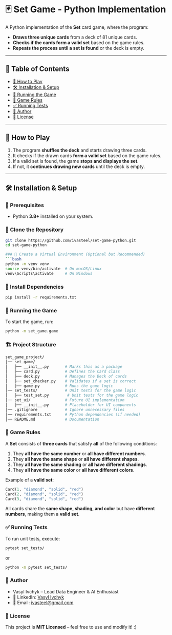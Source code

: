 # 🃏 Set Game - Python Implementation

A Python implementation of the **Set** card game, where the program:
- **Draws three unique cards** from a deck of 81 unique cards.
- **Checks if the cards form a valid set** based on the game rules.
- **Repeats the process until a set is found** or the deck is empty.

---

## 📖 Table of Contents
- [📌 How to Play](#-how-to-play)
- [🛠️ Installation & Setup](#️-installation--setup)
- [🚀 Running the Game](#-running-the-game)
- [🎯 Game Rules](#-game-rules)
- [✅ Running Tests](#-running-tests)
- [📌 Author](#-author)
- [📜 License](#-license)

---

## 📌 How to Play
1. The program **shuffles the deck** and starts drawing three cards.
2. It checks if the drawn cards **form a valid set** based on the game rules.
3. If a valid set is found, the game **stops and displays the set**.
4. If not, it **continues drawing new cards** until the deck is empty.

---

## 🛠️ Installation & Setup

### 🔹 Prerequisites
- Python **3.8+** installed on your system.

### 🔹 Clone the Repository
```bash
git clone https://github.com/ivasteel/set-game-python.git
cd set-game-python

### 🔹 Create a Virtual Environment (Optional but Recommended)
```bash
python -m venv venv
source venv/bin/activate  # On macOS/Linux
venv\Scripts\activate     # On Windows
```

### 🔹 Install Dependencies
```bash
pip install -r requirements.txt
```

### 🚀 Running the Game
To start the game, run:
```bash
python -m set_game.game
```

### 🏗️ Project Structure
```bash
set_game_project/
│── set_game/
│   ├── __init__.py       # Marks this as a package
│   ├── card.py           # Defines the Card class
│   ├── deck.py           # Manages the Deck of cards
│   ├── set_checker.py    # Validates if a set is correct
│   ├── game.py           # Runs the game logic
│── set_tests/            # Unit tests for the game logic
│   ├── test_set.py        # Unit tests for the game logic
│── set_ui/               # Future UI implementation
│   ├── __init__.py       # Placeholder for UI components
│── .gitignore            # Ignore unnecessary files
│── requirements.txt      # Python dependencies (if needed)
│── README.md             # Documentation
```

### 🎯 Game Rules

A **Set** consists of **three cards** that satisfy **all** of the following conditions:

1. They **all have the same number** or **all have different numbers**.
2. They **all have the same shape** or **all have different shapes**.
3. They **all have the same shading** or **all have different shadings**.
4. They **all have the same color** or **all have different colors**.

Example of a **valid set**:
```python
Card(1, "diamond", "solid", "red")
Card(2, "diamond", "solid", "red")
Card(3, "diamond", "solid", "red")
```
All cards share the **same shape, shading, and color** but have **different numbers**, making them a **valid set**.

### ✅ Running Tests

To run unit tests, execute:
```bash
pytest set_tests/
```
or
```bash
python -m pytest set_tests/
```

### 📌 Author

* Vasyl Ivchyk – Lead Data Engineer & AI Enthusiast
* 💼 LinkedIn: [Vasyl Ivchyk](https://www.linkedin.com/in/vasyl-ivchyk-1a0b1358/)
* 📧 Email: [ivasteel@gmail.com]()

### 📜 License

This project is **MIT Licensed** – feel free to use and modify it! :)
